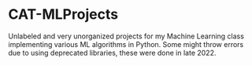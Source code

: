 # CAT-MLProjects

Unlabeled and very unorganized projects for my Machine Learning class implementing various ML algorithms in Python. 
Some might throw errors due to using deprecated libraries, these were done in late 2022.
